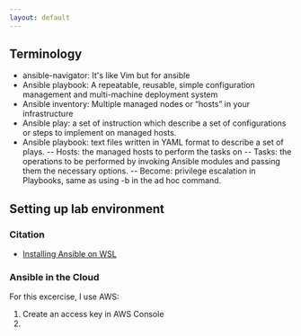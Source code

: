 ```yaml
---
layout: default
---
```


## Terminology

- ansible-navigator: It's like Vim but for ansible
- Ansible playbook: A repeatable, reusable, simple configuration management and multi-machine deployment system
- Ansible inventory: Multiple managed nodes or “hosts” in your infrastructure
- Ansible play: a set of instruction which describe a set of configurations or steps to implement on managed hosts. 
- Ansible playbook: text files written in YAML format to describe a set of plays. 
-- Hosts: the managed hosts to perform the tasks on
-- Tasks: the operations to be performed by invoking Ansible modules and passing them the necessary options.
-- Become: privilege escalation in Playbooks, same as using -b in the ad hoc command.

## Setting up lab environment


### Citation

- [Installing Ansible on WSL](https://phoenixnap.com/kb/install-ansible-on-windows)

### Ansible in the Cloud

For this excercise, I use AWS: 

1. Create an access key in AWS Console
2. 
